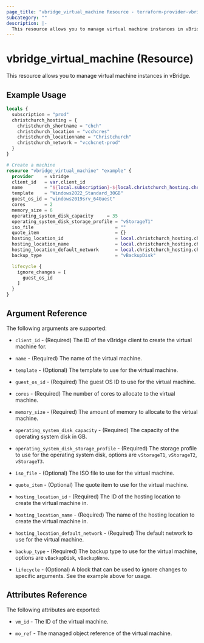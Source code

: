 ```yaml
---
page_title: "vbridge_virtual_machine Resource - terraform-provider-vbridge"
subcategory: ""
description: |-
  This resource allows you to manage virtual machine instances in vBridge.
---
```


# vbridge_virtual_machine (Resource)

This resource allows you to manage virtual machine instances in vBridge.

## Example Usage

```terraform
locals {
  subscription = "prod"
  christchurch_hosting = {
    christchurch_shortname = "chch"
    christchurch_location = "vcchcres"
    christchurch_locationname = "Christchurch"
    christchurch_network = "vcchcnet-prod"
  }
}

# Create a machine
resource "vbridge_virtual_machine" "example" {
  provider    = vbridge
  client_id   = var.client_id
  name        = "${local.subscription}-${local.christchurch_hosting.christchurch_shortname}-example"
  template    = "Windows2022_Standard_30GB"
  guest_os_id = "windows2019srv_64Guest"
  cores       = 2
  memory_size = 6
  operating_system_disk_capacity     = 35
  operating_system_disk_storage_profile = "vStorageT1"
  iso_file                              = ""
  quote_item                            = {}
  hosting_location_id                   = local.christchurch_hosting.christchurch_location
  hosting_location_name                 = local.christchurch_hosting.christchurch_locationname
  hosting_location_default_network      = local.christchurch_hosting.christchurch_network
  backup_type                           = "vBackupDisk"

  lifecycle {
    ignore_changes = [
      guest_os_id
    ]
  }
}
```

## Argument Reference

The following arguments are supported:

* `client_id` - (Required) The ID of the vBridge client to create the virtual machine for.

* `name` - (Required) The name of the virtual machine.

* `template` - (Optional) The template to use for the virtual machine.

* `guest_os_id` - (Required) The guest OS ID to use for the virtual machine.

* `cores` - (Required) The number of cores to allocate to the virtual machine.

* `memory_size` - (Required) The amount of memory to allocate to the virtual machine.

* `operating_system_disk_capacity` - (Required) The capacity of the operating system disk in GB.

* `operating_system_disk_storage_profile` - (Required) The storage profile to use for the operating system disk, options are `vStorageT1`, `vStorageT2`, `vStorageT3`.

* `iso_file` - (Optional) The ISO file to use for the virtual machine.

* `quote_item` - (Optional) The quote item to use for the virtual machine.

* `hosting_location_id` - (Required) The ID of the hosting location to create the virtual machine in.

* `hosting_location_name` - (Required) The name of the hosting location to create the virtual machine in.

* `hosting_location_default_network` - (Required) The default network to use for the virtual machine.

* `backup_type` - (Required) The backup type to use for the virtual machine, options are `vBackupDisk`, `vBackupNone`.

* `lifecycle` - (Optional) A block that can be used to ignore changes to specific arguments. See the example above for usage.

## Attributes Reference

The following attributes are exported:

* `vm_id` - The ID of the virtual machine.

* `mo_ref` - The managed object reference of the virtual machine.

